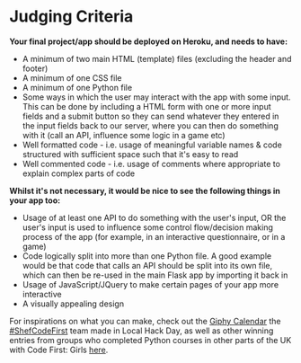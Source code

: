# Judging Criteria

**Your final project/app should be deployed on Heroku, and needs to have:**
- A minimum of two main HTML (template) files (excluding the header and footer)
- A minimum of one CSS file
- A minimum of one Python file
- Some ways in which the user may interact with the app with some input. This can be done by including a HTML form with one or more input fields and a submit button so they can send whatever
they entered in the input fields back to our server, where you can then do something with it (call an
API, influence some logic in a game etc)
- Well formatted code - i.e. usage of meaningful variable names & code structured with sufficient space
such that it's easy to read
- Well commented code - i.e. usage of comments where appropriate to explain complex parts of code


**Whilst it's not necessary, it would be nice to see the following things in your app too:**
- Usage of at least one API to do something with the user's input, OR the user's input is used to influence some control
flow/decision making process of the app (for example, in an interactive questionnaire, or in a game)
- Code logically split into more than one Python file. A good example would be that code that
calls an API should be split into its own file, which can then be re-used in the main Flask
app by importing it back in
- Usage of JavaScript/JQuery to make certain pages of your app more interactive
- A visually appealing design


For inspirations on what you can make, check out the [Giphy Calendar](http://daysofgiphy.herokuapp.com)
the [#ShefCodeFirst](https://twitter.com/search?src=typd&q=shefcodefirst) team made in Local Hack Day, as well as other winning entries from groups who
completed Python courses in other parts of the UK with Code First: Girls [here](https://www.codefirstgirls.org.uk/course-competition.html).
